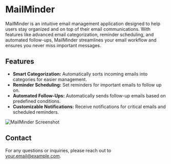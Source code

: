 
# MailMinder

MailMinder is an intuitive email management application designed to help users stay organized and on top of their email communications. With features like advanced email categorization, reminder scheduling, and automated follow-ups, MailMinder streamlines your email workflow and ensures you never miss important messages.

## Features

- **Smart Categorization:** Automatically sorts incoming emails into categories for easier management.
- **Reminder Scheduling:** Set reminders for important emails to follow up on.
- **Automated Follow-Ups:** Automatically sends follow-up emails based on predefined conditions.
- **Customizable Notifications:** Receive notifications for critical emails and scheduled reminders.

![MailMinder Screenshot](./path/to/mailminder-screenshot.png)




## Contact

For any questions or inquiries, please reach out to [your.email@example.com](mailto:your.email@example.com).

